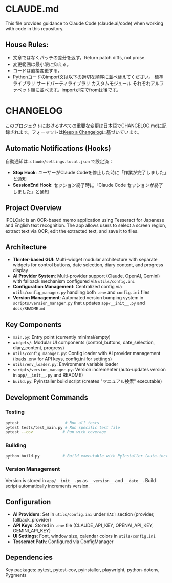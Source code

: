 # CLAUDE.md

This file provides guidance to Claude Code (claude.ai/code) when working with code in this repository.

## House Rules:
- 文章ではなくパッチの差分を返す。Return patch diffs, not prose.
- 変更範囲は最小限に抑える。
- コードは直接変更する。
- Pythonコードのimport文は以下の適切な順序に並べ替えてください。
標準ライブラリ
サードパーティライブラリ
カスタムモジュール 
それぞれアルファベット順に並べます。importが先でfromは後です。

# CHANGELOG

このプロジェクトにおけるすべての重要な変更は日本語でCHANGELOG.mdに記録されます。フォーマットは[Keep a Changelog](https://keepachangelog.com/ja/1.1.0/)に基づいています。

## Automatic Notifications (Hooks)
自動通知は`.claude/settings.local.json` で設定済：
- **Stop Hook**: ユーザーがClaude Codeを停止した時に「作業が完了しました」と通知
- **SessionEnd Hook**: セッション終了時に「Claude Code セッションが終了しました」と通知

## Project Overview
IPCLCalc is an OCR-based memo application using Tesseract for Japanese and English text recognition. The app allows users to select a screen region, extract text via OCR, edit the extracted text, and save it to files.

## Architecture
- **Tkinter-based GUI**: Multi-widget modular architecture with separate widgets for control buttons, date selection, diary content, and progress display
- **AI Provider System**: Multi-provider support (Claude, OpenAI, Gemini) with fallback mechanism configured via `utils/config.ini`
- **Configuration Management**: Centralized config via `utils/config_manager.py` handling both `.env` and `config.ini` files
- **Version Management**: Automated version bumping system in `scripts/version_manager.py` that updates `app/__init__.py` and `docs/README.md`

## Key Components
- `main.py`: Entry point (currently minimal/empty)
- `widgets/`: Modular UI components (control_buttons, date_selection, diary_content, progress)
- `utils/config_manager.py`: Config loader with AI provider management (loads .env for API keys, config.ini for settings)
- `utils/env_loader.py`: Environment variable loader
- `scripts/version_manager.py`: Version incrementer (auto-updates version in `app/__init__.py` and README)
- `build.py`: PyInstaller build script (creates "マニュアル検索" executable)

## Development Commands

### Testing
```bash
pytest                    # Run all tests
pytest tests/test_main.py # Run specific test file
pytest --cov             # Run with coverage
```

### Building
```bash
python build.py          # Build executable with PyInstaller (auto-increments version)
```

### Version Management
Version is stored in `app/__init__.py` as `__version__` and `__date__`. Build script automatically increments version.

## Configuration
- **AI Providers**: Set in `utils/config.ini` under `[AI]` section (provider, fallback_provider)
- **API Keys**: Stored in `.env` file (CLAUDE_API_KEY, OPENAI_API_KEY, GEMINI_API_KEY)
- **UI Settings**: Font, window size, calendar colors in `utils/config.ini`
- **Tesseract Path**: Configured via ConfigManager

## Dependencies
Key packages: pytest, pytest-cov, pyinstaller, playwright, python-dotenv, Pygments
